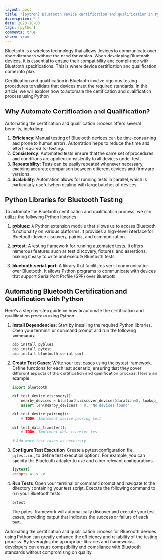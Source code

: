 ```yaml
---
layout: post
title: "[python] Bluetooth device certification and qualification in Python"
description: " "
date: 2023-10-03
tags: [python]
comments: true
share: true
---
```


Bluetooth is a wireless technology that allows devices to communicate over short distances without the need for cables. When developing Bluetooth devices, it is essential to ensure their compatibility and compliance with Bluetooth specifications. This is where device certification and qualification come into play.

Certification and qualification in Bluetooth involve rigorous testing procedures to validate that devices meet the required standards. In this article, we will explore how to automate the certification and qualification process using Python.

## Why Automate Certification and Qualification?

Automating the certification and qualification process offers several benefits, including:

1. **Efficiency**: Manual testing of Bluetooth devices can be time-consuming and prone to human errors. Automation helps to reduce the time and effort required for testing.
2. **Consistency**: Automated tests ensure that the same set of procedures and conditions are applied consistently to all devices under test.
3. **Repeatability**: Tests can be easily repeated whenever necessary, enabling accurate comparison between different devices and firmware versions.
4. **Scalability**: Automation allows for running tests in parallel, which is particularly useful when dealing with large batches of devices.

## Python Libraries for Bluetooth Testing

To automate the Bluetooth certification and qualification process, we can utilize the following Python libraries:

1. **pybluez**: A Python extension module that allows us to access Bluetooth functionality on various platforms. It provides a high-level interface for Bluetooth device discovery, pairing, and communication.

2. **pytest**: A testing framework for running automated tests. It offers numerous features such as test discovery, fixtures, and assertions, making it easy to write and execute Bluetooth tests.

3. **bluetooth-serial-port**: A library that facilitates serial communication over Bluetooth. It allows Python programs to communicate with devices that support Serial Port Profile (SPP) over Bluetooth.

## Automating Bluetooth Certification and Qualification with Python

Here's a step-by-step guide on how to automate the certification and qualification process using Python.

1. **Install Dependencies**: Start by installing the required Python libraries. Open your terminal or command prompt and run the following commands:

   ```bash
   pip install pybluez
   pip install pytest
   pip install bluetooth-serial-port
   ```

2. **Create Test Cases**: Write your test cases using the pytest framework. Define functions for each test scenario, ensuring that they cover different aspects of the certification and qualification process. Here's an example:

   ```python
   import bluetooth

   def test_device_discovery():
       nearby_devices = bluetooth.discover_devices(duration=8, lookup_names=True)
       assert len(nearby_devices) > 0, "No devices found"
  
   def test_device_pairing():
       # TODO: Implement device pairing test
   
   def test_data_transfer():
       # TODO: Implement data transfer test

   # Add more test cases as necessary
   ```

3. **Configure Test Execution**: Create a pytest configuration file, `pytest.ini`, to define test execution options. For example, you can specify the Bluetooth adapter to use and other relevant configurations.

   ```ini
   [pytest]
   addopts = -s -v
   ```

4. **Run Tests**: Open your terminal or command prompt and navigate to the directory containing your test script. Execute the following command to run your Bluetooth tests:

   ```bash
   pytest
   ```

   The pytest framework will automatically discover and execute your test cases, providing output that indicates the success or failure of each test.

Automating the certification and qualification process for Bluetooth devices using Python can greatly enhance the efficiency and reliability of the testing process. By leveraging the appropriate libraries and frameworks, developers can ensure compatibility and compliance with Bluetooth standards without compromising on quality.